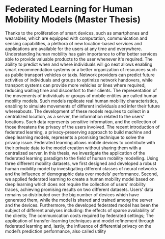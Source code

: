 # Federated Learning for Human Mobility Models (Master Thesis)
Thanks to the proliferation of smart devices, such as smartphones and wearables, which are equipped with computation, communication and sensing capabilities, a plethora of new location-based services and applications are available for the users at any time and everywhere. Understanding human mobility has gain importance to offer better services able to provide valuable products to the user whenever it's required. The ability to predict when and where individuals will go next allows enabling smart recommendation systems or a better organization of resources such as public transport vehicles or taxis. Network providers can predict future activities of individuals and groups to optimize network handovers, while transport systems can provide more vehicles or lines where required, reducing waiting time and discomfort to their clients.   The representation of the movements of individuals or groups of mobile entities are called human mobility models. Such models replicate real human mobility characteristics, enabling to simulate movements of different individuals and infer their future whereabouts.  The development of these models requires to collect in a centralized location, as a server, the information related to the users' locations.  Such data represents sensitive information, and the collection of those threatens the privacy of the users involved. The recent introduction of federated learning, a privacy-preserving approach to build machine and deep learning models, represents a promising technique to solve the privacy issue. Federated learning allows mobile devices to contribute with their private data to the model creation without sharing them with a centralized server. In this thesis, we investigate the application of the federated learning paradigm to the field of human mobility modelling.  Using three different mobility datasets, we first designed and developed a robust human mobility model by investigating different classes of neural networks and the influence of demographic data over models' performance. Second, we applied federated learning to create a human mobility model based on deep learning which does not require the collection of users' mobility traces, achieving promising results on two different datasets. Users' data remains so distributed over the big number of devices which have generated them, while the model is shared and trained among the server and the devices.  Furthermore, the developed federated model has been the subject of different analyses including: the effects of sparse availability of the clients; The communication costs required by federated settings; The application of transfer-learning techniques and model refinement through federated learning and, lastly, the influence of differential privacy on the model’s prediction performance, also called utility
